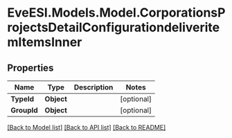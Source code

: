 # EveESI.Models.Model.CorporationsProjectsDetailConfigurationdeliveritemItemsInner

## Properties

Name | Type | Description | Notes
------------ | ------------- | ------------- | -------------
**TypeId** | **Object** |  | [optional] 
**GroupId** | **Object** |  | [optional] 

[[Back to Model list]](../README.md#documentation-for-models) [[Back to API list]](../README.md#documentation-for-api-endpoints) [[Back to README]](../README.md)

